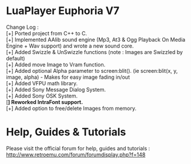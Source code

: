 # LuaPlayer Euphoria V7 #

Change Log :
<br />
[+] Ported project from C++ to C.
<br />
[+] Implemented AAlib sound engine (Mp3, At3 & Ogg Playback On Media Engine + Wav support) and wrote a new sound core.
<br />
[+] Added Swizzle & UnSwizzle functions (note : Images are Swizzled by default)
<br />
[+] Added move Image to Vram function.
<br />
[+] Added optional Alpha parameter to screen:blit(). (ie screen:blit(x, y, image, alpha) - Makes for easy image fading in/out
<br />
[+] Added VFPU math library.
<br />
[+] Added Sony Message Dialog System.
<br />
[+] Added Sony OSK System.
<br />
[**] Reworked IntraFont support.**<br />
[+] Added option to free/delete Images from memory.
<br />

# Help, Guides & Tutorials #

Please visit the official forum for help, guides and tutorials : http://www.retroemu.com/forum/forumdisplay.php?f=148